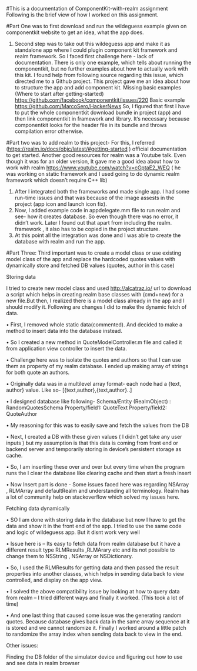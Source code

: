 #This is a documentation of ComponentKit-with-realm assignment
Following is the brief view of how I worked on this assignment.

#Part One was to first download and run the wildeguess example given on componentkit website to get an idea, what the app does.

1.	Second step was to take out this wildeguess app and make it as standalone app where I could plugin component kit framework and realm framework. So I faced first challenge here - lack of documentation. There is only one example, which tells about running the componentkit, but no further examples about how to actually work with this kit. I found help from following source regarding this issue, which directed me to a Github project. This project gave me an idea about how to structure the app and add component kit.
Missing basic examples (Where to start after getting-started) https://github.com/facebook/componentkit/issues/220
Basic example https://github.com/MarcoSero/HackerNews
So, I figured that first I have to put the whole componentkit download bundle in project (app) and then link componentkit in framework and library. It’s necessary because componentkit looks for the header file in its bundle and throws compilation error otherwise.
 
#Part two was to add realm to this project-
For this, I referred (https://realm.io/docs/objc/latest/#getting-started ) official documentation to get started. Another good resources for realm was a Youtube talk. Even though it was for an older version, It gave me a good idea about how to work with realm https://www.youtube.com/watch?v=cGptaE2_WEQ ( he was working on static framework and I used going to do dynamic realm framework which doesn’t require C++ lib)

1.	After I integrated both the frameworks and made single app. I had some run-time issues and that was because of the image assests in the project (app icon and launch icon fix).
2.	Now, I added example code in appdelegate.mm file to run realm and see- how it creates database. So even though there was no error, it didn’t work. Later I found out that apart from including the realm. framework , it also has to be copied in the project structure.
3.	At this point all the integration was done and I was able to create the database with realm and run the app.


#Part Three: Third important was to create a model class or use existing model class of the app and replace the hardcoded quotes values with dynamically store and fetched DB values (quotes, author in this case)



Storing data

I tried to create new model class and used http://alcatraz.io/ url to download a script which helps in creating realm base classes with (cmd+new) for a new file.But then, I realized there is a model class already in the app and I should modify it. Following are changes I did to make the dynamic fetch of data.

•	First, I removed whole static data(commented). And decided to make a method to insert data into the database instead.

•	So I created a new method in QuoteModelController.m file and called it from application view controller to insert the data.

•	Challenge here was to isolate the quotes and authors so that I can use them as property of my realm database. I ended up making array of strings for both quote an authors.

•	Originally data was in a multilevel array format- each node had a {text, author} value. Like so-  [{text,author},{text,author}..]

•	I designed database like following- 
Schema/Entity (RealmObject) : RandomQuotesSchema
Property/field1: QuoteText
Property/field2: QuoteAuthor
 
•	My reasoning for this was to easily save and fetch the values from the DB

•	Next, I created a DB with these given values ( I didn’t get take any user inputs ) but my assumption is that this data is coming from front end or backend server and temporarily storing in device’s persistent storage as cache.

•	So, I am inserting these over and over but every time when the program runs the I clear the database like clearing cache and then start a fresh insert

•	Now Insert part is done  - Some issues faced here was regarding NSArray , RLMArray and defaultRealm and understanding all terminology. Realm has a lot of community help on stackoverflow which solved my issues here.



Fetching data dynamically

•	SO I am done with storing data in the database but now I have to get the data and show it in the front end of the app. I tried to use the same code and logic of wildeguess app. But it disnt work very well

•	Issue here is – Its easy to fetch data from realm database but it have a different result type RLMResults ,RLMArary etc and its not possible to change them to NSString , NSArray or NSDictionary.

•	So, I used the RLMResults for getting data and then passed the result properties into another classes, which helps in sending data back to view controlled, and display on the app view.

•	I solved the above compatibility issue by looking at how to query data from realm – I tried different ways and finally it worked. (This took a lot of time)

•	And one last thing that caused some issue was the generating random quotes. Because database gives back data in the same array sequence at it is stored and we cannot randomize it. Finally I worked around a little patch to randomize the array index when sending data back to view in the end.


Other issues:

Finding the DB folder of the simulator device and figuring out how to use and see data in realm browser
 

